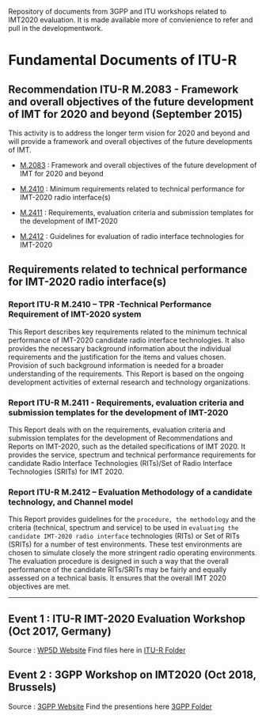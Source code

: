 Repository of documents from 3GPP and ITU workshops related to IMT2020 evaluation. It is made available more of convienience to refer and pull in the developmentwork.

# Fundamental Documents of ITU-R

## Recommendation ITU-R M.2083 - Framework and overall objectives of the future development of IMT for 2020 and beyond (September 2015)

This activity is to address the longer term vision for 2020 and beyond and will provide a framework and overall objectives of the future developments of IMT.

* [M.2083](M.2083.IMT2020.Vision.pdf) : Framework and overall objectives of the future development of IMT for 2020 and beyond

* [M.2410](M.2410-TPR.pdf) : Minimum requirements related to technical performance for IMT-2020 radio interface(s)  

* [M.2411](M.2411.SUBMISSION.pdf) : Requirements, evaluation criteria and submission templates for the development of IMT-2020  
* [M.2412](M.2412-EVAL.pdf) : Guidelines for evaluation of radio interface technologies for IMT-2020  



## Requirements related to technical performance for IMT-2020 radio interface(s)

### Report ITU-R M.2410 – TPR -Technical Performance Requirement of IMT-2020 system  
This Report describes key requirements related to the minimum technical performance of IMT-2020 candidate radio interface technologies. It also provides the necessary background information about the individual requirements and the justification for the items and values chosen. Provision of such background information is needed for a broader understanding of the requirements. This Report is based on the ongoing development activities of external research and technology organizations.


### Report ITU-R M.2411 - Requirements, evaluation criteria and submission templates for the development of IMT-2020  

This Report deals with on the requirements, evaluation criteria and submission templates for the development of Recommendations and Reports on IMT-2020, such as the detailed specifications of IMT 2020. It provides the service, spectrum and technical performance requirements for candidate Radio Interface Technologies (RITs)/Set of Radio Interface Technologies (SRITs) for IMT 2020.     


### Report ITU-R M.2412 – Evaluation Methodology of a candidate technology, and Channel model
This Report provides guidelines for the `procedure, the methodology` and the criteria (technical, spectrum and service) to be used in `evaluating the candidate IMT-2020 radio interface` technologies (RITs) or Set of RITs (SRITs) for a number of test environments. These test environments are chosen to simulate closely the more stringent radio operating environments. The evaluation procedure is designed in such a way that the overall performance of the candidate RITs/SRITs may be fairly and equally assessed on a technical basis. It ensures that the overall IMT 2020 objectives are met.

---

## Event 1 : ITU-R IMT-2020 Evaluation Workshop (Oct 2017, Germany)
Source : [WP5D Website](https://www.itu.int/en/ITU-R/study-groups/rsg5/rwp5d/imt-2020/Pages/ws-20171004.aspx)
Find files here in [ITU-R Folder](itu-r/) 
               
## Event 2 : 3GPP Workshop on IMT2020  (Oct 2018, Brussels) 
Source : [3GPP Website](http://www.3gpp.org/news-events/3gpp-news/1976-imt_2020)
Find the presentions here [3GPP Folder](3gpp/)
 
